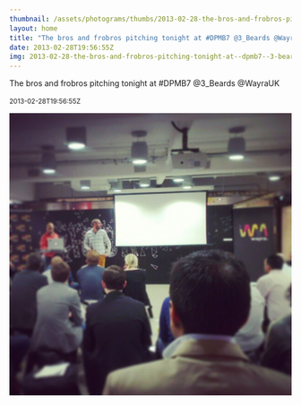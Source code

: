 ```yaml
---
thumbnail: /assets/photograms/thumbs/2013-02-28-the-bros-and-frobros-pitching-tonight-at--dpmb7--3-beards--wayrauk.png
layout: home
title: "The bros and frobros pitching tonight at #DPMB7 @3_Beards @WayraUK"
date: 2013-02-28T19:56:55Z
img: 2013-02-28-the-bros-and-frobros-pitching-tonight-at--dpmb7--3-beards--wayrauk.jpg
---
```


The bros and frobros pitching tonight at #DPMB7 @3_Beards @WayraUK

<small>2013-02-28T19:56:55Z</small>

![The bros and frobros pitching tonight at #DPMB7 @3_Beards @WayraUK](/assets/photograms/original/2013-02-28-the-bros-and-frobros-pitching-tonight-at--dpmb7--3-beards--wayrauk.jpg)
